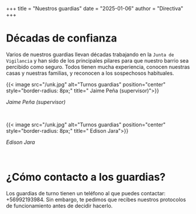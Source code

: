 +++
title = "Nuestros guardias"
date = "2025-01-06"
author = "Directiva"
+++

# Décadas de confianza

Varios de nuestros guardias llevan décadas trabajando en la `Junta de Vigilancia` y han sido de los principales pilares para que nuestro barrio sea percibido como seguro. Todos tienen mucha experiencia, conocen nuestras casas y nuestras familias, y reconocen a los sospechosos habituales.

{{< image src="/unk.jpg" alt="Turnos guardias" position="center" style="border-radius: 8px;" title=" Jaime Peña (supervisor)">}}
*<p aling="center">Jaime Peña (supervisor)</p>*

&nbsp; 

{{< image src="/unk.jpg" alt="Turnos guardias" position="center" style="border-radius: 8px;" title=" Edison Jara">}}

*<p aling="center;">Edison Jara</p>*

&nbsp;    

# ¿Cómo contacto a los guardias?

Los guardias de turno tienen un teléfono al que puedes contactar: +56992193984. Sin embargo, te pedimos que recibes nuestros protocolos de funcionamiento antes de decidir hacerlo.
